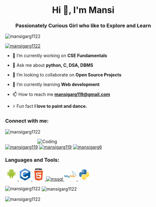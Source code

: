 <h1 align="center">Hi 👋, I'm Mansi</h1>
<h3 align="center">Passionately Curious Girl who like to Explore and Learn</h3>

<p align="left"> <img src="https://komarev.com/ghpvc/?username=mansigarg1122&label=Profile%20views&color=0e75b6&style=flat" alt="mansigarg1122" /> </p>

<p align="left"> <a href="https://github.com/ryo-ma/github-profile-trophy"><img src="https://github-profile-trophy.vercel.app/?username=mansigarg1122" alt="mansigarg1122" /></a> </p>

- 🔭 I’m currently working on **CSE Fundamentals**

- 💬 Ask me about **python, C, DSA, DBMS**

- 👯 I’m looking to collaborate on **Open Source Projects**

- 🌱 I’m currently learning **Web development**

- 📫 How to reach me **mansigarg119@gmail.com**

- ⚡ Fun fact **I love to paint and dance.**
<h3 align="left">Connect with me:</h3>
<p align="left">
<p align="left"> <img src="https://komarev.com/ghpvc/?username=mansigarg1122&label=Profile%20views&color=129e00&style=plastic" alt="mansigarg1122" /> </p>
<img align="right" alt="Coding" width="400" src="https://cdn.dribbble.com/users/2646423/screenshots/5507196/computer.gif"> 
<a href="https://linkedin.com/in/mansigarg119" target="blank"><img align="center" src="https://raw.githubusercontent.com/rahuldkjain/github-profile-readme-generator/master/src/images/icons/Social/linked-in-alt.svg" alt="mansigarg119" height="30" width="40" /></a>
<a href="https://fb.com/mansigarg119" target="blank"><img align="center" src="https://raw.githubusercontent.com/rahuldkjain/github-profile-readme-generator/master/src/images/icons/Social/facebook.svg" alt="mansigarg119" height="30" width="40" /></a>
<a href="https://instagram.com/mansigarg6" target="blank"><img align="center" src="https://raw.githubusercontent.com/rahuldkjain/github-profile-readme-generator/master/src/images/icons/Social/instagram.svg" alt="mansigarg6" height="30" width="40" /></a>
</p>

<h3 align="left">Languages and Tools:</h3>
<p align="left"> <a href="https://developer.android.com" target="_blank"> <img src="https://raw.githubusercontent.com/devicons/devicon/master/icons/android/android-original-wordmark.svg" alt="android" width="40" height="40"/> </a> <a href="https://www.cprogramming.com/" target="_blank"> <img src="https://raw.githubusercontent.com/devicons/devicon/master/icons/c/c-original.svg" alt="c" width="40" height="40"/> </a> <a href="https://www.w3.org/html/" target="_blank"> <img src="https://raw.githubusercontent.com/devicons/devicon/master/icons/html5/html5-original-wordmark.svg" alt="html5" width="40" height="40"/> </a> <a href="https://www.microsoft.com/en-us/sql-server" target="_blank"> <img src="https://www.svgrepo.com/show/303229/microsoft-sql-server-logo.svg" alt="mssql" width="40" height="40"/> </a> <a href="https://www.mysql.com/" target="_blank"> <img src="https://raw.githubusercontent.com/devicons/devicon/master/icons/mysql/mysql-original-wordmark.svg" alt="mysql" width="40" height="40"/> </a> <a href="https://www.python.org" target="_blank"> <img src="https://raw.githubusercontent.com/devicons/devicon/master/icons/python/python-original.svg" alt="python" width="40" height="40"/> </a> </p>

<p><img align="left" src="https://github-readme-stats.vercel.app/api/top-langs?username=mansigarg1122&show_icons=true&locale=en&layout=compact" alt="mansigarg1122" /></p>

<p>&nbsp;<img align="center" src="https://github-readme-stats.vercel.app/api?username=mansigarg1122&show_icons=true&locale=en" alt="mansigarg1122" /></p>

<p><img align="center" src="https://github-readme-streak-stats.herokuapp.com/?user=mansigarg1122&" alt="mansigarg1122" /></p>
